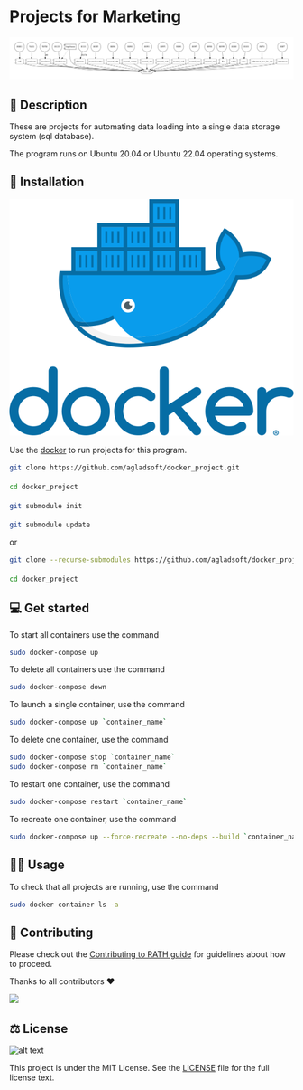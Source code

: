 # Projects for Marketing

![docker-compose.png](docker-compose.png)

## 📡 Description

These are projects for automating data loading into a single data storage system (sql database). 

The program runs on Ubuntu 20.04 or Ubuntu 22.04 operating systems.

## 📜 Installation

![docker-image.png](docker-image.png)

Use the [docker](https://www.digitalocean.com/community/tutorials/how-to-install-and-use-docker-compose-on-ubuntu-20-04) to run projects for this program.


```sh
git clone https://github.com/agladsoft/docker_project.git

cd docker_project

git submodule init

git submodule update
```

or

```sh
git clone --recurse-submodules https://github.com/agladsoft/docker_project.git

cd docker_project
```

## 💻 Get started

To start all containers use the command

```sh
sudo docker-compose up
```

To delete all containers use the command

```sh
sudo docker-compose down
```

To launch a single container, use the command

```sh
sudo docker-compose up `container_name`
```

To delete one container, use the command

```sh
sudo docker-compose stop `container_name`
sudo docker-compose rm `container_name`
```

To restart one container, use the command

```sh
sudo docker-compose restart `container_name`
```

To recreate one container, use the command

```sh
sudo docker-compose up --force-recreate --no-deps --build `container_name`
```

## 🙇‍♂️ Usage

To check that all projects are running, use the command

```sh
sudo docker container ls -a
```

## 👋 Contributing

Please check out the [Contributing to RATH guide](https://docs.kanaries.net/community/contribution-guide)
for guidelines about how to proceed.

Thanks to all contributors :heart:

<a href="https://github.com/agladsoft/docker_project/graphs/contributors">
  <img src="https://contrib.rocks/image?repo=agladsoft/docker_project" />
</a>

## ⚖️ License
![alt text](https://seeklogo.com/images/M/MIT-logo-73A348B3DB-seeklogo.com.png)

This project is under the MIT License. See the [LICENSE](https://github.com/gogs/gogs/blob/main/LICENSE) file for the full license text.